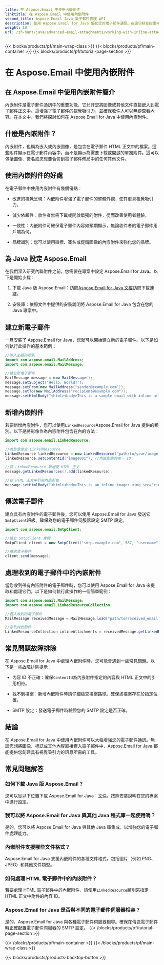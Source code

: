 ```yaml
---
title: 在 Aspose.Email 中使用內嵌附件
linktitle: 在 Aspose.Email 中使用內嵌附件
second_title: Aspose.Email Java 電子郵件管理 API
description: 使用 Aspose.Email for Java 優化您的電子郵件通訊。在這份綜合指南中學習如何使用內嵌附件。
weight: 10
url: /zh-hant/java/advanced-email-attachments/working-with-inline-attachments/
---
```


{{< blocks/products/pf/main-wrap-class >}}
{{< blocks/products/pf/main-container >}}
{{< blocks/products/pf/tutorial-page-section >}}

# 在 Aspose.Email 中使用內嵌附件


## 在 Aspose.Email 中使用內嵌附件簡介

內嵌附件是電子郵件通訊中的重要功能，它允許您將圖像或其他文件直接嵌入到電子郵件正文中。這增強了電子郵件的視覺吸引力，並確保收件人可以無縫查看內容。在本文中，我們將探討如何在 Aspose.Email for Java 中使用內嵌附件。

## 什麼是內嵌附件？

內嵌附件，也稱為嵌入或內嵌圖像，是包含在電子郵件 HTML 正文中的檔案。這些附件顯示在電子郵件內容中，而不是顯示為需要下載或開啟的單獨附件。這可以包括圖像、簽名或您想要合併到電子郵件佈局中的任何其他文件。

## 使用內嵌附件的好處

在電子郵件中使用內嵌附件有幾個優點：

- 改進的視覺呈現：內嵌附件增強了電子郵件的整體外觀，使其更具視覺吸引力。

- 減少依賴性：收件者無需下載或開啟單獨的附件，從而改善使用者體驗。

- 一致性：內嵌附件可確保電子郵件內容如預期顯示，無論收件者的電子郵件用戶端為何。

- 品牌識別：您可以使用徽標、簽名或促銷圖像的內嵌附件來強化您的品牌。

## 為 Java 設定 Aspose.Email

在我們深入研究內聯附件之前，您需要在專案中設定 Aspose.Email for Java。以下是開始步驟：

1. 下載 Java 版 Aspose.Email：訪問[Aspose.Email for Java 文檔](https://reference.aspose.com/email/java/)訪問下載連結。

2. 安裝庫：依照文件中提供的安裝說明將 Aspose.Email for Java 包含在您的 Java 專案中。

## 建立新電子郵件

一旦安裝了 Aspose.Email for Java，您就可以開始建立新的電子郵件。以下是如何執行此操作的基本範例：

```java
//導入必要的類別
import com.aspose.email.MailAddress;
import com.aspose.email.MailMessage;

//建立新電子郵件
MailMessage message = new MailMessage();
message.setSubject("Hello, World!");
message.setFrom(new MailAddress("sender@example.com"));
message.setTo(new MailAddress("recipient@example.com"));
message.setHtmlBody("<html><body>This is a sample email with inline attachments.</body></html>");
```

## 新增內嵌附件

若要新增內嵌附件，您可以使用`LinkedResource`Aspose.Email for Java 提供的類別。以下是將影像作為內嵌附件包含在內的方法：

```java
import com.aspose.email.LinkedResource;

//為影像建立 LinkedResource
LinkedResource linkedResource = new LinkedResource("path/to/your/image.png");
linkedResource.setContentId("image001"); //內嵌影像的唯一 ID

//將 LinkedResource 新增至 HTML 正文
message.getLinkedResources().add(linkedResource);

//在 HTML 正文中引用內嵌影像
message.setHtmlBody("<html><body>This is an inline image: <img src='cid:image001'></body></html>");
```

## 傳送電子郵件

建立具有內嵌附件的電子郵件後，您可以使用 Aspose.Email for Java 發送它`SmtpClient`班級。確保為您的電子郵件伺服器設定 SMTP 設定。

```java
import com.aspose.email.SmtpClient;

//建立 SmtpClient 實例
SmtpClient client = new SmtpClient("smtp.example.com", 587, "username", "password");

//傳送電子郵件
client.send(message);
```

## 處理收到的電子郵件中的內嵌附件

當您收到帶有內嵌附件的電子郵件時，您可以使用 Aspose.Email for Java 來提取和處理它們。以下是如何執行此操作的一個簡單範例：

```java
import com.aspose.email.MailMessage;
import com.aspose.email.LinkedResourceCollection;

//載入收到的電子郵件
MailMessage receivedMessage = MailMessage.load("path/to/received_email.eml");

//存取內嵌附件
LinkedResourceCollection inlineAttachments = receivedMessage.getLinkedResources();
```

## 常見問題故障排除

在 Aspose.Email for Java 中處理內嵌附件時，您可能會遇到一些常見問題。以下是一些故障排除提示：

- 內容 ID 不正確：確保`ContentId`為內嵌附件指定的內容與 HTML 正文中的引用相符。

- 找不到檔案：新增內嵌附件時請仔細檢查檔案路徑。確保該檔案存在於指定位置。

- SMTP 設定：發送電子郵件時驗證您的 SMTP 設定是否正確。

## 結論

在 Aspose.Email for Java 中使用內嵌附件可以大幅增強您的電子郵件通訊。無論您想將圖像、標誌或其他內容直接嵌入電子郵件中，Aspose.Email for Java 都能提供您創建具有視覺吸引力的訊息所需的工具。

## 常見問題解答

### 如何下載 Java 版 Aspose.Email？

您可以從以下位置下載 Aspose.Email for Java：[文件](https://reference.aspose.com/email/java/)。按照安裝說明在您的專案中進行設定。

### 我可以將 Aspose.Email for Java 與其他 Java 程式庫一起使用嗎？

是的，您可以將 Aspose.Email for Java 與其他 Java 庫集成，以增強您的電子郵件處理能力。

### 內嵌附件支援哪些文件格式？

Aspose.Email for Java 支援內嵌附件的各種文件格式，包括圖片（例如 PNG、JPEG）和其他文件類型。

### 如何處理 HTML 電子郵件中的內嵌附件？

若要處理 HTML 電子郵件中的內嵌附件，請使用`LinkedResource`類別來指定 HTML 正文中附件的內容 ID。

### Aspose.Email for Java 是否與不同的電子郵件伺服器相容？

是的，Aspose.Email for Java 與各種電子郵件伺服器相容。確保在傳送電子郵件時正確配置電子郵件伺服器的 SMTP 設定。
{{< /blocks/products/pf/tutorial-page-section >}}

{{< /blocks/products/pf/main-container >}}
{{< /blocks/products/pf/main-wrap-class >}}

{{< blocks/products/products-backtop-button >}}
